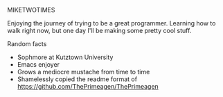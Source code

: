 MIKETWOTIMES

Enjoying the journey of trying to be a great programmer. Learning how to walk right now, but one day I'll be making some pretty cool stuff.

Random facts

- Sophmore at Kutztown University
- Emacs enjoyer
- Grows a mediocre mustache from time to time
- Shamelessly copied the readme format of https://github.com/ThePrimeagen/ThePrimeagen 
